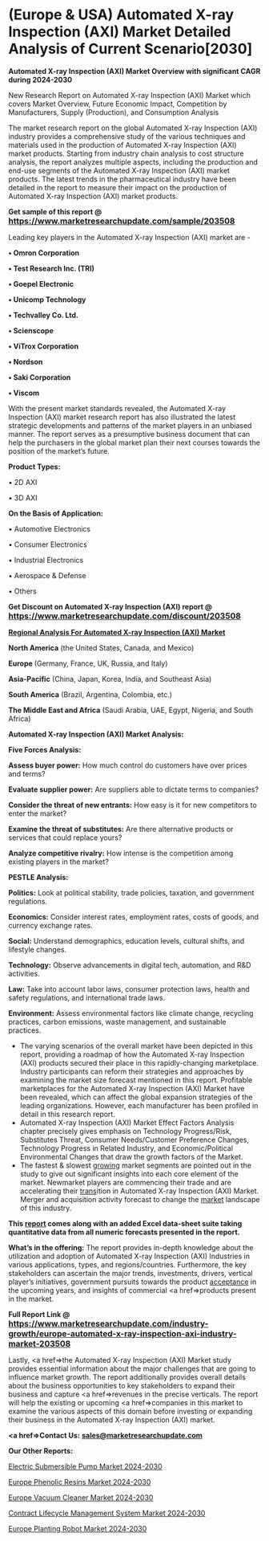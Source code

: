 # (Europe & USA) Automated X-ray Inspection (AXI) Market Detailed Analysis of Current Scenario[2030]

<strong>Automated X-ray Inspection (AXI) Market Overview with significant CAGR during 2024-2030</strong>

New Research Report on Automated X-ray Inspection (AXI) Market which covers Market Overview, Future Economic Impact, Competition by Manufacturers, Supply (Production), and Consumption Analysis

The market research report on the global Automated X-ray Inspection (AXI) industry provides a comprehensive study of the various techniques and materials used in the production of Automated X-ray Inspection (AXI) market products. Starting from industry chain analysis to cost structure analysis, the report analyzes multiple aspects, including the production and end-use segments of the Automated X-ray Inspection (AXI) market products. The latest trends in the pharmaceutical industry have been detailed in the report to measure their impact on the production of Automated X-ray Inspection (AXI) market products.

<strong>Get sample of this report @ <a href=https://www.marketresearchupdate.com/sample/203508><font size=3 color=#0000ff>https://www.marketresearchupdate.com/sample/203508</font></a></strong>

Leading key players in the Automated X-ray Inspection (AXI) market are -

<strong>• Omron Corporation

• Test Research Inc. (TRI)

• Goepel Electronic

• Unicomp Technology

• Techvalley Co. Ltd.

• Scienscope

• ViTrox Corporation

• Nordson

• Saki Corporation

• Viscom</strong>

With the present market standards revealed, the Automated X-ray Inspection (AXI) market research report has also illustrated the latest strategic developments and patterns of the market players in an unbiased manner. The report serves as a presumptive business document that can help the purchasers in the global market plan their next courses towards the position of the market’s future.

<strong>Product Types:</strong>

• 2D AXI

• 3D AXI

<strong>On the Basis of Application:</strong>

• Automotive Electronics

• Consumer Electronics

• Industrial Electronics

• Aerospace & Defense

• Others

<strong>Get Discount on Automated X-ray Inspection (AXI) report @ <a href=https://www.marketresearchupdate.com/discount/203508><font size=3 color=#0000ff>https://www.marketresearchupdate.com/discount/203508</font></a></strong>

<strong><u><b>Regional Analysis For Automated X-ray Inspection (AXI) Market</b></u></strong>

<strong><b>North America</b></strong> (the United States, Canada, and Mexico)

<strong><b>Europe </b></strong>(Germany, France, UK, Russia, and Italy)

<strong><b>Asia-Pacific</b></strong> (China, Japan, Korea, India, and Southeast Asia)

<strong><b>South America</b></strong> (Brazil, Argentina, Colombia, etc.)

<strong><b>The Middle East and Africa</b></strong> (Saudi Arabia, UAE, Egypt, Nigeria, and South Africa)

<strong>Automated X-ray Inspection (AXI) Market Analysis:</strong>

<strong>Five Forces Analysis:</strong>

<strong>Assess buyer power:</strong> How much control do customers have over prices and terms?

<strong>Evaluate supplier power:</strong> Are suppliers able to dictate terms to companies?

<strong>Consider the threat of new entrants:</strong> How easy is it for new competitors to enter the market?

<strong>Examine the threat of substitutes:</strong> Are there alternative products or services that could replace yours?

<strong>Analyze competitive rivalry:</strong> How intense is the competition among existing players in the market?

<strong>PESTLE Analysis:</strong>

<strong>Politics:</strong> Look at political stability, trade policies, taxation, and government regulations.

<strong>Economics:</strong> Consider interest rates, employment rates, costs of goods, and currency exchange rates.

<strong>Social:</strong> Understand demographics, education levels, cultural shifts, and lifestyle changes.

<strong>Technology:</strong> Observe advancements in digital tech, automation, and R&D activities.

<strong>Law:</strong> Take into account labor laws, consumer protection laws, health and safety regulations, and international trade laws.

<strong>Environment:</strong> Assess environmental factors like climate change, recycling practices, carbon emissions, waste management, and sustainable practices.

<ul>
  <li>The varying scenarios of the overall market have been depicted in this report, providing a roadmap of how the Automated X-ray Inspection (AXI) products secured their place in this rapidly-changing marketplace. Industry participants can reform their strategies and approaches by examining the market size forecast mentioned in this report. Profitable marketplaces for the Automated X-ray Inspection (AXI) Market have been revealed, which can affect the global expansion strategies of the leading organizations. However, each manufacturer has been profiled in detail in this research report.</li>
  <li>Automated X-ray Inspection (AXI) Market Effect Factors Analysis chapter precisely gives emphasis on Technology Progress/Risk, Substitutes Threat, Consumer Needs/Customer Preference Changes, Technology Progress in Related Industry, and Economic/Political Environmental Changes that draw the growth factors of the Market.</li>
  <li>The fastest &amp; slowest <a href=ASDF991299>growing</a> market segments are pointed out in the study to give out significant insights into each core element of the market. Newmarket players are commencing their trade and are accelerating their <a href=>trans</a>ition in Automated X-ray Inspection (AXI) Market. Merger and acquisition activity forecast to change the <a href=>market</a> landscape of this industry.</li>
</ul>
<strong>This <a href=>report</a> comes along with an added Excel data-sheet suite taking quantitative data from all numeric forecasts presented in the report.</strong>

<strong>What’s in the offering:</strong> The report provides in-depth knowledge about the utilization and adoption of Automated X-ray Inspection (AXI) Industries in various applications, types, and regions/countries. Furthermore, the key stakeholders can ascertain the major trends, investments, drivers, vertical player’s initiatives, government pursuits towards the product <a href=ASDF881288>acceptance</a> in the upcoming years, and insights of commercial <a href=>products</a> present in the market.

<strong>Full Report Link @ <a href=https://www.marketresearchupdate.com/industry-growth/europe-automated-x-ray-inspection-axi-industry-market-203508><font size=3 color=#0000ff>https://www.marketresearchupdate.com/industry-growth/europe-automated-x-ray-inspection-axi-industry-market-203508</font></a></strong>

Lastly, <a href=>the</a> Automated X-ray Inspection (AXI) Market study provides essential information about the major challenges that are going to influence market growth. The report additionally provides overall details about the business opportunities to key stakeholders to expand their business and capture <a href=>revenues</a> in the precise verticals. The report will help the existing or upcoming <a href=>companies</a> in this market to examine the various aspects of this domain before investing or expanding their business in the Automated X-ray Inspection (AXI) market.

<strong><a href=><strong>Contact Us:</strong></a></strong>
<strong>sales@marketresearchupdate.com</strong>

<strong>Our Other Reports:</strong>

<a href=https://www.linkedin.com/pulse/electric-submersible-pump-market-trends-2023>Electric Submersible Pump Market 2024-2030</a>

<a href=https://www.linkedin.com/pulse/europe-phenolic-resins-market-size-exclusive-report>Europe Phenolic Resins Market 2024-2030</a>

<a href=https://www.linkedin.com/pulse/europe-vacuum-cleaner-market-2023-booming>Europe Vacuum Cleaner Market 2024-2030</a>

<a href=https://www.linkedin.com/pulse/contract-lifecycle-management-system-market-6k6zf/>Contract Lifecycle Management System Market 2024-2030</a>

<a href=https://www.linkedin.com/pulse/europe-planting-robot-market-research-report-hkrwf/>Europe Planting Robot Market 2024-2030</a>

